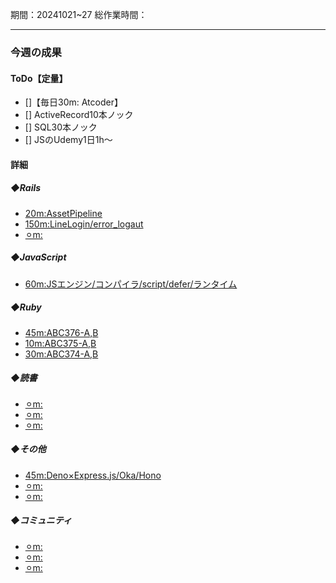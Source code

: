 期間：20241021~27
総作業時間：


---

### 今週の成果
#### ToDo【定量】
- []【毎日30m: Atcoder】
- [] ActiveRecord10本ノック
- [] SQL30本ノック
- [] JSのUdemy1日1h〜

#### 詳細
##### ◆Rails
  - [20m:AssetPipeline](https://github.com/yu-ka3028/TIL/blob/main/Rails/202410221000_AssetPipeline.md)
  - [150m:LineLogin/error_logaut](https://github.com/yu-ka3028/TIL/blob/main/Rails/202410220700_LineLogin.md)
  - [⚪︎m:]()

##### ◆JavaScript
  - [60m:JSエンジン/コンパイラ/script/defer/ランタイム](https://github.com/yu-ka3028/TIL/blob/main/JS%26TS/202410231000.md)

##### ◆Ruby
  - [45m:ABC376-A,B](https://github.com/yu-ka3028/study-log/blob/main/learning/Ruby/202410210735.md)
  - [10m:ABC375-A,B](https://github.com/yu-ka3028/TIL/blob/main/Ruby/202410221700.md)
  - [30m:ABC374-A,B]()

##### ◆読書
  - [⚪︎m:]()
  - [⚪︎m:]()
  - [⚪︎m:]()

##### ◆その他
  - [45m:Deno×Express.js/Oka/Hono](https://github.com/yu-ka3028/TIL/blob/main/Other/202410222100.md)
  - [⚪︎m:]()
  - [⚪︎m:]()

##### ◆コミュニティ
   - [⚪︎m:]()
   - [⚪︎m:]()
   - [⚪︎m:]()

